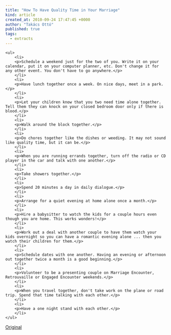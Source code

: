```yaml
---
title: "How To Have Quality Time in Your Marriage"
kind: article
created_at: 2010-09-24 17:47:45 +0000
author: "Takács Ottó"
published: true
tags: 
  - extracts
---
```

    <ul>
        <li>
        <p>Schedule a weekend just for the two of you. Write it on your calendar, put it on your computer planner, etc. Don't change it for any other event. You don't have to go anywhere.</p>
        </li>
        <li>
        <p>Have lunch together once a week. On nice days, meet in a park.</p>
        </li>
        <li>
        <p>Let your children know that you two need time alone together. Tell them they can knock on your closed bedroom door only if there is blood.</p>
        </li>
        <li>
        <p>Walk around the block together.</p>
        </li>
        <li>
        <p>Do chores together like the dishes or weeding. It may not sound like quality time, but it can be.</p>
        </li>
        <li>
        <p>When you are running errands together, turn off the radio or CD player in the car and talk with one another.</p>
        </li>
        <li>
        <p>Take showers together.</p>
        </li>
        <li>
        <p>Spend 20 minutes a day in daily dialogue.</p>
        </li>
        <li>
        <p>Arrange for a quiet evening at home alone once a month.</p>
        </li>
        <li>
        <p>Hire a babysitter to watch the kids for a couple hours even though you are home. This works wonders!</p>
        </li>
        <li>
        <p>Work out a deal with another couple to have them watch your kids overnight so you can have a romantic evening alone ... then you watch their children for them.</p>
        </li>
        <li>
        <p>Schedule dates with one another. Having an evening or afternoon out together twice a month is a good beginning.</p>
        </li>
        <li>
        <p>Volunteer to be a presenting couple on Marriage Encounter, Retrouvaille or Engaged Encounter weekends.</p>
        </li>
        <li>
        <p>When you travel together, don't take work on the plane or road trip. Spend that time talking with each other.</p>
        </li>
        <li>
        <p>Have a one night stand with each other.</p>
        </li>
    </ul>
    
[Original](http://marriage.about.com/cs/time/ht/qualitytime.htm)
